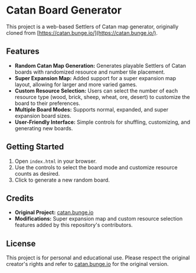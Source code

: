 # Catan Board Generator

This project is a web-based Settlers of Catan map generator, originally cloned from [https://catan.bunge.io/](https://catan.bunge.io/).

## Features
- **Random Catan Map Generation:** Generates playable Settlers of Catan boards with randomized resource and number tile placement.
- **Super Expansion Map:** Added support for a super expansion map layout, allowing for larger and more varied games.
- **Custom Resource Selection:** Users can select the number of each resource type (wood, brick, sheep, wheat, ore, desert) to customize the board to their preferences.
- **Multiple Board Modes:** Supports normal, expanded, and super expansion board sizes.
- **User-Friendly Interface:** Simple controls for shuffling, customizing, and generating new boards.

## Getting Started
1. Open `index.html` in your browser.
2. Use the controls to select the board mode and customize resource counts as desired.
3. Click to generate a new random board.

## Credits
- **Original Project:** [catan.bunge.io](https://catan.bunge.io/)
- **Modifications:** Super expansion map and custom resource selection features added by this repository's contributors.

## License
This project is for personal and educational use. Please respect the original creator's rights and refer to [catan.bunge.io](https://catan.bunge.io/) for the original version.
